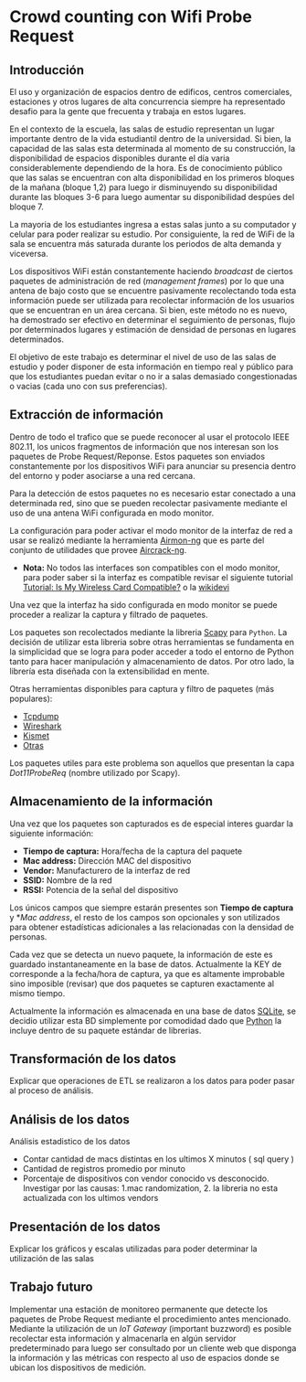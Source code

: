 # Crowd counting con Wifi Probe Request

## Introducción
El uso y organización de espacios dentro de edificos, centros comerciales, estaciones y otros lugares de alta concurrencia siempre ha representado desafio para la gente que frecuenta y trabaja en estos lugares. 

En el contexto de la escuela, las salas de estudio representan un lugar importante dentro de la vida estudiantil dentro de la universidad. Si bien, la capacidad de las salas esta determinada al momento de su construcción, la disponibilidad de espacios disponibles durante el día varia considerablemente dependiendo de la hora. Es de conocimiento público que las salas se encuentran con alta disponibilidad en los primeros bloques de la mañana (bloque 1,2) para luego ir disminuyendo su disponibilidad durante las bloques 3-6 para luego aumentar su disponibilidad despúes del bloque 7.

La mayoria de los estudiantes ingresa a estas salas junto a su computador y celular para poder realizar su estudio. Por consiguiente, la red de WiFi de la sala se encuentra más saturada durante los periodos de alta demanda y viceversa.

Los dispositivos WiFi están constantemente haciendo *broadcast* de ciertos paquetes de administración de red (*management frames*) por lo que una antena de bajo costo que se encuentre pasivamente recolectando toda esta información puede ser utilizada para recolectar información de los usuarios que se encuentran en un área cercana. Si bien, este método no es nuevo, ha demostrado ser efectivo en determinar el seguimiento de personas, flujo por determinados lugares y estimación de densidad de personas en lugares determinados. 

El objetivo de este trabajo es determinar el nivel de uso de las salas de estudio y poder disponer de esta información en tiempo real y público para que los estudiantes puedan evitar o no ir a salas demasiado congestionadas o vacias (cada uno con sus preferencias).


## Extracción de información
Dentro de todo el trafico que se puede reconocer al usar el protocolo IEEE 802.11, los unicos fragmentos de información que nos interesan son los paquetes de Probe Request/Reponse. Estos paquetes son enviados constantemente por los dispositivos WiFi para anunciar su presencia dentro del entorno y poder asociarse a una red cercana.

Para la detección de estos paquetes no es necesario estar conectado a una determinada red, sino que se pueden recolectar pasivamente mediante el uso de una antena WiFi configurada en modo monitor.

La configuración para poder activar el modo monitor de la interfaz de red a usar se realizó mediante la herramienta [Airmon-ng](https://www.aircrack-ng.org/doku.php?id=airmon-ng) que es parte del conjunto de utilidades que provee [Aircrack-ng](https://www.aircrack-ng.org/).

- **Nota:** No todos las interfaces son compatibles con el modo monitor, para poder saber si la interfaz es compatible revisar el siguiente tutorial [Tutorial: Is My Wireless Card Compatible?](https://www.aircrack-ng.org/doku.php?id=compatible_cards) o la [wikidevi](https://wikidevi.com/wiki/Main_Page)

Una vez que la interfaz ha sido configurada en modo monitor se puede proceder a realizar la captura y filtrado de paquetes. 

Los paquetes son recolectados mediante la libreria [Scapy](https://scapy.net/) para `Python`. La decisión de utilizar esta libreria sobre otras herramientas se fundamenta en la simplicidad que se logra para poder acceder a todo el entorno de Python tanto para hacer manipulación y almacenamiento de datos. Por otro lado, la librería esta diseñada con la extensibilidad en mente. 

Otras herramientas disponibles para captura y filtro de paquetes (más populares):
- [Tcpdump](https://www.tcpdump.org/)
- [Wireshark](https://www.wireshark.org/)
- [Kismet](https://www.kismetwireless.net/)
- [Otras](https://www.google.com/search?client=ubuntu&channel=fs&q=packet+capturing+tools&ie=utf-8&oe=utf-8)

Los paquetes utiles para este problema son aquellos que presentan la capa *Dot11ProbeReq* (nombre utilizado por Scapy).

## Almacenamiento de la información
Una vez que los paquetes son capturados es de especial interes guardar la siguiente información:
- **Tiempo de captura:** Hora/fecha de la captura del paquete
- **Mac address:** Dirección MAC del dispositivo
- **Vendor:** Manufacturero de la interfaz de red
- **SSID:** Nombre de la red
- **RSSI:** Potencia de la señal del dispositivo 

Los únicos campos que siempre estarán presentes son **Tiempo de captura** y **Mac address*, el resto de los campos son opcionales y son utilizados para obtener estadísticas adicionales a las relacionadas con la densidad de personas. 

Cada vez que se detecta un nuevo paquete, la información de este es guardado instantaneamente en la base de datos. Actualmente la KEY de corresponde a la fecha/hora de captura, ya que es altamente improbable sino imposible (revisar) que dos paquetes se capturen exactamente al mismo tiempo.

Actualmente la información es almacenada en una base de datos [SQLite](https://www.sqlite.org/index.html), se decidio utilizar esta BD simplemente por comodidad dado que [Python](https://docs.python.org/3.5/library/sqlite3.html) la incluye dentro de su paquete estándar de librerias.


## Transformación de los datos
Explicar que operaciones de ETL se realizaron a los datos para poder pasar al proceso de análisis. 


## Análisis de los datos 
Análisis estadistico de los datos
- Contar cantidad de macs distintas en los ultimos X minutos ( sql query )
- Cantidad de registros promedio por minuto
- Porcentaje de dispositivos con vendor conocido vs desconocido. Investigar por las causas: 1.mac randomization, 2. la libreria no esta actualizada con los ultimos vendors

## Presentación de los datos
Explicar los gráficos y escalas utilizadas para poder determinar la utilización de las salas 

## Trabajo futuro
Implementar una estación de monitoreo permanente que detecte los paquetes de Probe Request mediante el procedimiento antes mencionado. Mediante la utilización de un *IoT Gateway* (important buzzword) es posible recolectar esta información y almacenarla en algún servidor predeterminado para luego ser consultado por un cliente web que disponga la información y las métricas con respecto al uso de espacios donde se ubican los dispositivos de medición. 